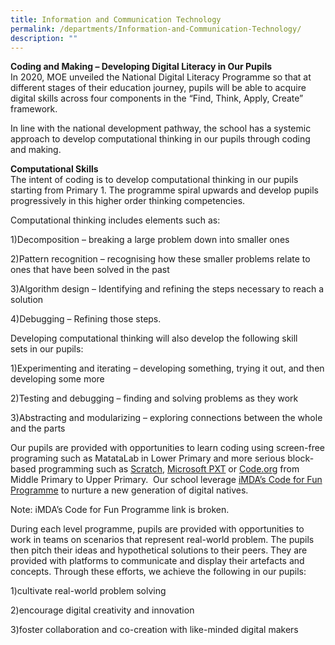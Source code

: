 ```yaml
---
title: Information and Communication Technology
permalink: /departments/Information-and-Communication-Technology/
description: ""
---
```

**Coding and Making – Developing Digital Literacy in Our Pupils**
<br>In 2020, MOE unveiled the National Digital Literacy Programme so that at different stages of their education journey, pupils will be able to acquire digital skills across four components in the “Find, Think, Apply, Create” framework.

In line with the national development pathway, the school has a systemic approach to develop computational thinking in our pupils through coding and making.

**Computational Skills**
<br>The intent of coding is to develop computational thinking in our pupils starting from Primary 1. The programme spiral upwards and develop pupils progressively in this higher order thinking competencies.

Computational thinking includes elements such as:

1)Decomposition – breaking a large problem down into smaller ones

2)Pattern recognition – recognising how these smaller problems relate to ones that have been solved in the past

3)Algorithm design – Identifying and refining the steps necessary to reach a solution

4)Debugging – Refining those steps.

Developing computational thinking will also develop the following skill sets in our pupils:

1)Experimenting and iterating – developing something, trying it out, and then developing some more

2)Testing and debugging – finding and solving problems as they work

3)Abstracting and modularizing – exploring connections between the whole and the parts

Our pupils are provided with opportunities to learn coding using screen-free programing such as MatataLab in Lower Primary and more serious block-based programming such as [Scratch](https://scratch.mit.edu/), [Microsoft PXT](https://www.kitronik.co.uk/blog/introducing-microsoft-pxt-block-editor/) or [Code.org](https://code.org/) from Middle Primary to Upper Primary.  Our school leverage [iMDA’s Code for Fun Programme](https://www.imda.gov.sg/imtalent/programmes/cff) to nurture a new generation of digital natives.

Note: iMDA’s Code for Fun Programme link is broken. 

During each level programme, pupils are provided with opportunities to work in teams on scenarios that represent real-world problem. The pupils then pitch their ideas and hypothetical solutions to their peers. They are provided with platforms to communicate and display their artefacts and concepts. Through these efforts, we achieve the following in our pupils:

1)cultivate real-world problem solving 

2)encourage digital creativity and innovation

3)foster collaboration and co-creation with like-minded digital makers
